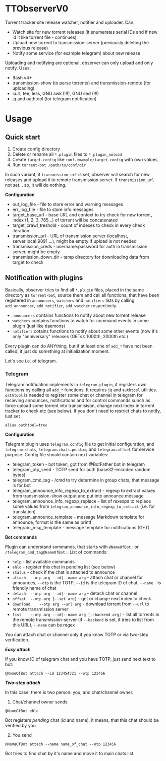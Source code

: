 # TTObserverV0
Torrent tracker site release watcher, notifier and uploader.
Can:
 - Watch site for new torrent releases (it enumerates serial IDs and if new id it like torrent file - continues)
 - Upload new torrent to transmission-server (previously deleting the previous release)
 - Notify some service (for example telegram) about new release
 
Uploading and notifying are optional, observer can only upload and only notify.
Uses:
 - Bash v4+
 - transmission-show (to parse torrents) and transmission-remote (for uploading)
 - curl, tee, less, GNU awk (!!!), GNU sed (!!!)
 - jq and oathtool (for telegram notification)
 
# Usage
## Quick start
1. Create config directory
2. Delete or rename all `*.plugin` files to `*.plugin_noload`
3. Create `target.config` like `conf.example/target.config` with own values,
3. Run `torrent-bot /path/to/conf/dir`

In such variant, if `transmission_url` is set, observer will search for new releases and upload it to remote transmission server.
If `transmission_url` not set... so, it will do nothing.

**Configuration**

 - out_log_file - file to store error and warning messages
 - err_log_file - file to store info messages
 - target_base_url - base URL and context to try check for new torrent, index (1, 2, 3, 765...) of torrent will be concatenated
 - target_crawl_treshold - count of indexes to check in every check iteration
 - transmission_url - URL of transmission server (localhost, server.local:9091 ...), might be empty if upload is not needed
 - transmission_creds - username:password for auth in transmission server, might be empty
 - transmission_down_dir - temp directory for downloading data from target to check

## Notification with plugins
Basically, observer tries to find all `*.plugin` files, placed in the same directory as `torrent-bot`,
source them and call all functions, that have been registered in `announcers`, `watchers` and `notifiers`
lists by calling `add_announcer`, `add_notifier`, `add_watcher` respectively.

 - `announcers` contains functions to notify about new torrent release
 - `watchers` contains functions to watch for command events in some plugin (just like daemons)
 - `notifiers` cotains functions to notify about some other events (now it's only "anniversary" releases (GETs): 1000th, 2000th etc.)

Every plugin can do ANYthing, but if at least one of `add_*` have not been called, it just do something at initialization moment.

Let's see i.e. of telegram.

### Telegram
Telegram notification implements in `telegram.plugin`, it registers own functions by calling all `add_*` functions.
It requires `jq` and `authtool` utilities. `oathtool` is needed to register some chat or channel in telegram
for recieving announces, notifications and for control commands sunch as force upload some torrent into transmisison,
change next index in torrent tracker to check etc (see below). If you don't need to restrict chats to notify, lust set
```
alias oathtool=true
```

**Configuration**

Telegram plugin uses `telegram.config` file to get initial configuration, 
and `telegram.chats`, `telegram.chats.pending` and `telegram.offset` for service purpose.
Config file should contain next variables:

 - telegram_token - bot token, got from @BotFather bot in telegram
 - telegram_otp_seed - TOTP seed for auth (base32-encoded random bytes)
 - telegram_cmd_tag - /cmd to try determine in group chats, that message is for bot
 - telegram_announce_info_regexp_to_extract - regexp to extract values from transmission-show output and put into announce message
 - telegram_announce_info_regexp_replace - list of rexexps to replace some values from `telegram_announce_info_regexp_to_extract` (i.e. for translation)
 - telegram_announce_template - message Markdown template for announce, format is the same as printf
 - telegram_msg_template - message template for notifications (GET)
 
**Bot commands**

Plugin can understand sommands, that starts with `@NameOfBot:` or `/telegram_cmd_tag@NameOfBot:`.
List of commands:

 - `help` - list available commands
 - `ehlo` - register this chat in pending list (see below)
 - `status` - check if the chat is attached to announce
 - `attach	--otp arg --id|--name arg` - attach chat or channel for announces, `--otp` is the TOTP, `--id` is the telegram ID of chat, `--name` - is friendly name of chat
 - `detach	--otp arg --id|--name arg` - detach chat or channel
 - `offset	--otp arg [--set arg]` - get or change next index to check
 - `download	--otp arg --url arg` - download torrent from `--url` to remote transmission server
 - `list	--otp arg --id|--name arg [--backend arg]` - list all torrents in the remote transmission-server (if `--backend` is set, it tries to list from this URL), `--name` can be regex
 
You can attach chat or channel only if you know TOTP or via two-step verification.

**_Easy attach_**

If you know ID of telegram chat and you have TOTP, just send next text to bot:
```
@NameOfBot attach --id 123454321 --otp 123456
```

**_Two-step attach_**

In this case, there is two person: you, and chat/channel owner.

1. Chat/channel owner sends
```
@NameOfBot ehlo
```
Bot registers _pending_ chat (id and name), it means, that this chat should be verified by you

2. You send 
```
@NameOfBot attach --name name_of_chat --otp 123456
```
Bot tries to find chat by it's name and move it to main chats list.

